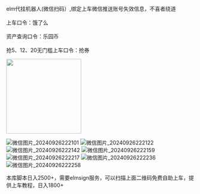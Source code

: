 
elm代挂机器人(微信扫码）,绑定上车微信推送账号失效信息，不喜者绕道 \
\
上车口令：饿了么 \
\
资产查询口令：乐园币 \
\
抢5、12、20无门槛上车口令：抢券

<img src="https://github.com/user-attachments/assets/2e3f9c32-5f50-46a8-a2d6-139b46a6b77b" width="200px">

![微信图片_20240926222101](https://github.com/user-attachments/assets/9363cbb1-ae27-405a-9887-125d3ce366f6)
![微信图片_20240926222122](https://github.com/user-attachments/assets/d322e17c-9eb5-45b2-a594-7e47b87c2818)
![微信图片_20240926222142](https://github.com/user-attachments/assets/c8476024-bb14-474e-bfc3-e451f9dd9da0)
![微信图片_20240926222159](https://github.com/user-attachments/assets/137ae68f-54b4-4a3e-b625-347edb2a9164)
![微信图片_20240926222217](https://github.com/user-attachments/assets/ec1cba2e-f0b0-4654-90a4-c565fdd120e6)
![微信图片_20240926222236](https://github.com/user-attachments/assets/22a70fe3-cfc3-4ddf-b4b0-5bea6bd57091)
![微信图片_20240926222258](https://github.com/user-attachments/assets/0857b2f3-9497-4108-b3a6-6864d5002bb9)

本库脚本日入2500+，需要elmsign服务，可以扫描上面二维码免费自助上车，提供上车教程，日入1800+


